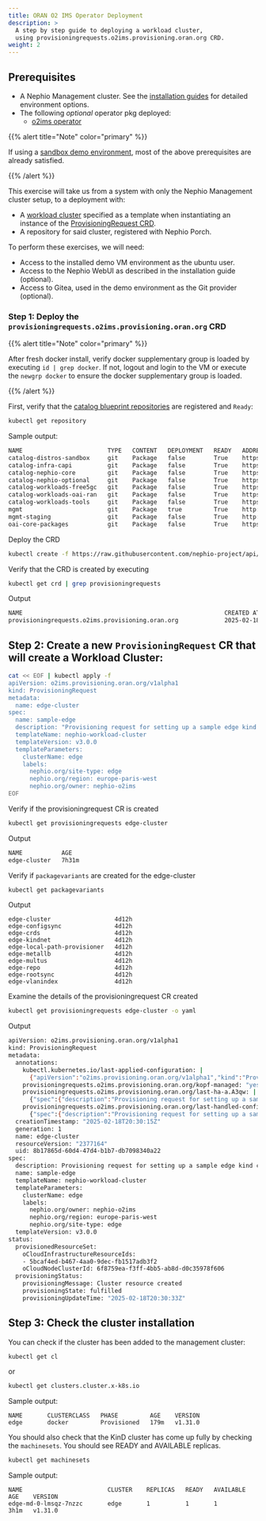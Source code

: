 ```yaml
---
title: ORAN O2 IMS Operator Deployment
description: >
  A step by step guide to deploying a workload cluster, 
  using provisioningrequests.o2ims.provisioning.oran.org CRD.
weight: 2
---
```


## Prerequisites

- A Nephio Management cluster. See the [installation guides](/content/en/docs/guides/install-guides/_index.md) 
for detailed environment options.
- The following *optional* operator pkg deployed:
  - [o2ims operator](/content/en/docs/guides/install-guides/optional-components.md#o2ims-operator)

{{% alert title="Note" color="primary" %}}

If using a [sandbox demo environment](/content/en/docs/guides/install-guides/_index.md#kicking-off-an-installation-on-a-virtual-machine), 
most of the above prerequisites are already satisfied.

{{% /alert %}}

This exercise will take us from a system with only the Nephio Management cluster setup, to a deployment with:

- A [workload cluster](https://github.com/nephio-project/catalog/tree/main/infra/capi/nephio-workload-cluster) specified as a template when instantiating an instance of the [ProvisioningRequest CRD](https://github.com/nephio-project/api/blob/main/config/crd/bases/o2ims.provisioning.oran.org_provisioningrequests.yaml).
- A repository for said cluster, registered with Nephio Porch.

To perform these exercises, we will need:

- Access to the installed demo VM environment as the ubuntu user.
- Access to the Nephio WebUI as described in the installation guide (optional).
- Access to Gitea, used in the demo environment as the Git provider (optional).


### Step 1: Deploy the `provisioningrequests.o2ims.provisioning.oran.org` CRD

{{% alert title="Note" color="primary" %}}

After fresh docker install, verify docker supplementary group is loaded by executing `id | grep docker`.
If not, logout and login to the VM or execute the `newgrp docker` to ensure the docker supplementary group is loaded.

{{% /alert %}}

First, verify that the [catalog blueprint repositories](https://github.com/nephio-project/catalog.git) are registered 
and `Ready`:
```bash
kubectl get repository
```
Sample output:
```bash
NAME                        TYPE   CONTENT   DEPLOYMENT   READY   ADDRESS
catalog-distros-sandbox     git    Package   false        True    https://github.com/nephio-project/catalog.git
catalog-infra-capi          git    Package   false        True    https://github.com/nephio-project/catalog.git
catalog-nephio-core         git    Package   false        True    https://github.com/nephio-project/catalog.git
catalog-nephio-optional     git    Package   false        True    https://github.com/nephio-project/catalog.git
catalog-workloads-free5gc   git    Package   false        True    https://github.com/nephio-project/catalog.git
catalog-workloads-oai-ran   git    Package   false        True    https://github.com/nephio-project/catalog.git
catalog-workloads-tools     git    Package   false        True    https://github.com/nephio-project/catalog.git
mgmt                        git    Package   true         True    http://172.18.0.200:3000/nephio/mgmt.git
mgmt-staging                git    Package   false        True    http://172.18.0.200:3000/nephio/mgmt-staging.git
oai-core-packages           git    Package   false        True    https://github.com/OPENAIRINTERFACE/oai-packages.git
```

Deploy the CRD
```bash
kubectl create -f https://raw.githubusercontent.com/nephio-project/api/refs/heads/main/config/crd/bases/o2ims.provisioning.oran.org_provisioningrequests.yaml
```
Verify that the CRD is created by executing
```bash
kubectl get crd | grep provisioningrequests
```
Output
```bash
NAME                                                         CREATED AT
provisioningrequests.o2ims.provisioning.oran.org             2025-02-18T20:20:06Z
```

## Step 2: Create a new `ProvisioningRequest` CR that will create a Workload Cluster:
```bash
cat << EOF | kubectl apply -f
apiVersion: o2ims.provisioning.oran.org/v1alpha1
kind: ProvisioningRequest
metadata:
  name: edge-cluster
spec:
  name: sample-edge
  description: "Provisioning request for setting up a sample edge kind cluster."
  templateName: nephio-workload-cluster
  templateVersion: v3.0.0
  templateParameters:
    clusterName: edge
    labels:
      nephio.org/site-type: edge
      nephio.org/region: europe-paris-west
      nephio.org/owner: nephio-o2ims
EOF
```

Verify if the provisioningrequest CR is created
```bash
kubectl get provisioningrequests edge-cluster
```
Output
```bash
NAME           AGE
edge-cluster   7h31m
```

Verify if `packagevariants` are created for the edge-cluster
```bash
kubectl get packagevariants
```
Output
```bashNAME                          AGE
edge-cluster                  4d12h
edge-configsync               4d12h
edge-crds                     4d12h
edge-kindnet                  4d12h
edge-local-path-provisioner   4d12h
edge-metallb                  4d12h
edge-multus                   4d12h
edge-repo                     4d12h
edge-rootsync                 4d12h
edge-vlanindex                4d12h

```

Examine the details of the provisioningrequest CR created
```bash
kubectl get provisioningrequests edge-cluster -o yaml
```
Output
```bash
apiVersion: o2ims.provisioning.oran.org/v1alpha1
kind: ProvisioningRequest
metadata:
  annotations:
    kubectl.kubernetes.io/last-applied-configuration: |
      {"apiVersion":"o2ims.provisioning.oran.org/v1alpha1","kind":"ProvisioningRequest","metadata":{"annotations":{},"name":"edge-cluster"},"spec":{"description":"Provisioning request for setting up a sample edge kind cluster.","name":"sample-edge","templateName":"nephio-workload-cluster","templateParameters":{"clusterName":"edge","labels":{"nephio.org/owner":"nephio-o2ims","nephio.org/region":"europe-paris-west","nephio.org/site-type":"edge"}},"templateVersion":"v3.0.0"}}
    provisioningrequests.o2ims.provisioning.oran.org/kopf-managed: "yes"
    provisioningrequests.o2ims.provisioning.oran.org/last-ha-a.A3qw: |
      {"spec":{"description":"Provisioning request for setting up a sample edge kind cluster.","name":"sample-edge","templateName":"nephio-workload-cluster","templateParameters":{"clusterName":"edge","labels":{"nephio.org/owner":"nephio-o2ims","nephio.org/region":"europe-paris-west","nephio.org/site-type":"edge"}},"templateVersion":"v3.0.0"}}
    provisioningrequests.o2ims.provisioning.oran.org/last-handled-configuration: |
      {"spec":{"description":"Provisioning request for setting up a sample edge kind cluster.","name":"sample-edge","templateName":"nephio-workload-cluster","templateParameters":{"clusterName":"edge","labels":{"nephio.org/owner":"nephio-o2ims","nephio.org/region":"europe-paris-west","nephio.org/site-type":"edge"}},"templateVersion":"v3.0.0"}}
  creationTimestamp: "2025-02-18T20:30:15Z"
  generation: 1
  name: edge-cluster
  resourceVersion: "2377164"
  uid: 8b17865d-60d4-47d4-b1b7-db7098340a22
spec:
  description: Provisioning request for setting up a sample edge kind cluster.
  name: sample-edge
  templateName: nephio-workload-cluster
  templateParameters:
    clusterName: edge
    labels:
      nephio.org/owner: nephio-o2ims
      nephio.org/region: europe-paris-west
      nephio.org/site-type: edge
  templateVersion: v3.0.0
status:
  provisionedResourceSet:
    oCloudInfrastructureResourceIds:
    - 5bcaf4ed-b467-4aa0-9dec-fb1517adb3f2
    oCloudNodeClusterId: 6f8759ea-f3ff-4bb5-ab8d-d0c35978f606
  provisioningStatus:
    provisioningMessage: Cluster resource created
    provisioningState: fulfilled
    provisioningUpdateTime: "2025-02-18T20:30:33Z"
```

## Step 3: Check the cluster installation

You can check if the cluster has been added to the management cluster:

```bash
kubectl get cl
```
or
```bash
kubectl get clusters.cluster.x-k8s.io
```
Sample output:
```
NAME       CLUSTERCLASS   PHASE         AGE    VERSION
edge       docker         Provisioned   179m   v1.31.0
```

You should also check that the KinD cluster has come up fully by checking the `machinesets`. 
You should see READY and AVAILABLE replicas.

```bash
kubectl get machinesets
```
Sample output:
```
NAME                        CLUSTER    REPLICAS   READY   AVAILABLE   AGE    VERSION
edge-md-0-lmsqz-7nzzc       edge       1          1       1           3h1m   v1.31.0
```
